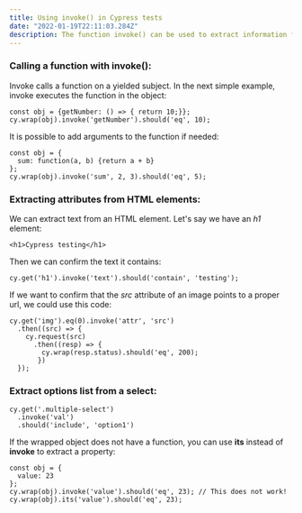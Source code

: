 ```yaml
---
title: Using invoke() in Cypress tests
date: "2022-01-19T22:11:03.284Z"
description: The function invoke() can be used to extract information from a DOM node
---
```


### Calling a function with invoke():

Invoke calls a function on a yielded subject. In the next simple example, invoke executes the function in the object:

```
const obj = {getNumber: () => { return 10;}};
cy.wrap(obj).invoke('getNumber').should('eq', 10); 
```

It is possible to add arguments to the function if needed:

```
const obj = {
  sum: function(a, b) {return a + b}
};
cy.wrap(obj).invoke('sum', 2, 3).should('eq', 5);
```


### Extracting attributes from HTML elements:

We can extract text from an HTML element. Let's say we have an *h1* element:

```
<h1>Cypress testing</h1>
```

Then we can confirm the text it contains:

```
cy.get('h1').invoke('text').should('contain', 'testing');
```

If we want to confirm that the *src* attribute of an image points to a proper url, we could use this code:

```
cy.get('img').eq(0).invoke('attr', 'src')
  .then((src) => {
    cy.request(src)
      .then((resp) => {
        cy.wrap(resp.status).should('eq', 200);
       })
  });
```

### Extract options list from a select:

```
cy.get('.multiple-select')
  .invoke('val')
  .should('include', 'option1')
```

If the wrapped object does not have a function, you can use **its** instead of **invoke** to extract a property:

```
const obj = {
  value: 23
};
cy.wrap(obj).invoke('value').should('eq', 23); // This does not work!
cy.wrap(obj).its('value').should('eq', 23);
```
